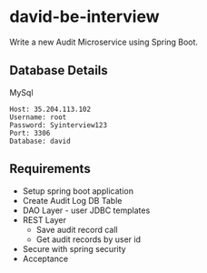 # david-be-interview


Write a new Audit Microservice using Spring Boot.  

## Database Details

MySql
```
Host: 35.204.113.102
Username: root
Password: Syinterview123
Port: 3306
Database: david
```

## Requirements

* Setup spring boot application
* Create Audit Log DB Table
* DAO Layer - user JDBC templates
* REST Layer
  * Save audit record call
  * Get audit records by user id
 * Secure with spring security
 * Acceptance
 
 
 
